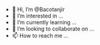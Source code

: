 - 👋 Hi, I’m @Bacotanjir
- 👀 I’m interested in ...
- 🌱 I’m currently learning ...
- 💞️ I’m looking to collaborate on ...
- 📫 How to reach me ...

<!---
Bacotanjir/Bacotanjir is a ✨ special ✨ repository because its `README.md` (this file) appears on your GitHub profile.
You can click the Preview link to take a look at your changes.
--->
